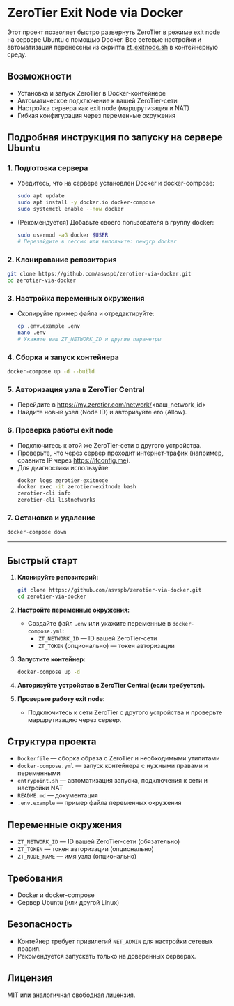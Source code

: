 # ZeroTier Exit Node via Docker

Этот проект позволяет быстро развернуть ZeroTier в режиме exit node на сервере Ubuntu с помощью Docker. Все сетевые настройки и автоматизация перенесены из скрипта [zt_exitnode.sh](https://github.com/anten-ka/zt_exitnode/blob/main/zt_exitnode.sh) в контейнерную среду.

## Возможности
- Установка и запуск ZeroTier в Docker-контейнере
- Автоматическое подключение к вашей ZeroTier-сети
- Настройка сервера как exit node (маршрутизация и NAT)
- Гибкая конфигурация через переменные окружения


## Подробная инструкция по запуску на сервере Ubuntu

### 1. Подготовка сервера

- Убедитесь, что на сервере установлен Docker и docker-compose:
  ```bash
  sudo apt update
  sudo apt install -y docker.io docker-compose
  sudo systemctl enable --now docker
  ```

- (Рекомендуется) Добавьте своего пользователя в группу docker:
  ```bash
  sudo usermod -aG docker $USER
  # Перезайдите в сессию или выполните: newgrp docker
  ```

### 2. Клонирование репозитория

```bash
git clone https://github.com/asvspb/zerotier-via-docker.git
cd zerotier-via-docker
```

### 3. Настройка переменных окружения

- Скопируйте пример файла и отредактируйте:
  ```bash
  cp .env.example .env
  nano .env
  # Укажите ваш ZT_NETWORK_ID и другие параметры
  ```

### 4. Сборка и запуск контейнера

```bash
docker-compose up -d --build
```

### 5. Авторизация узла в ZeroTier Central

- Перейдите в https://my.zerotier.com/network/<ваш_network_id>
- Найдите новый узел (Node ID) и авторизуйте его (Allow).

### 6. Проверка работы exit node

- Подключитесь к этой же ZeroTier-сети с другого устройства.
- Проверьте, что через сервер проходит интернет-трафик (например, сравните IP через https://ifconfig.me).
- Для диагностики используйте:
  ```bash
  docker logs zerotier-exitnode
  docker exec -it zerotier-exitnode bash
  zerotier-cli info
  zerotier-cli listnetworks
  ```

### 7. Остановка и удаление

```bash
docker-compose down
```

---

## Быстрый старт

1. **Клонируйте репозиторий:**
   ```bash
   git clone https://github.com/asvspb/zerotier-via-docker.git
   cd zerotier-via-docker
   ```

2. **Настройте переменные окружения:**
   - Создайте файл `.env` или укажите переменные в `docker-compose.yml`:
     - `ZT_NETWORK_ID` — ID вашей ZeroTier-сети
     - `ZT_TOKEN` (опционально) — токен авторизации

3. **Запустите контейнер:**
   ```bash
   docker-compose up -d
   ```

4. **Авторизуйте устройство в ZeroTier Central (если требуется).**

5. **Проверьте работу exit node:**
   - Подключитесь к сети ZeroTier с другого устройства и проверьте маршрутизацию через сервер.

## Структура проекта

- `Dockerfile` — сборка образа с ZeroTier и необходимыми утилитами
- `docker-compose.yml` — запуск контейнера с нужными правами и переменными
- `entrypoint.sh` — автоматизация запуска, подключения к сети и настройки NAT
- `README.md` — документация
- `.env.example` — пример файла переменных окружения

## Переменные окружения
- `ZT_NETWORK_ID` — ID вашей ZeroTier-сети (обязательно)
- `ZT_TOKEN` — токен авторизации (опционально)
- `ZT_NODE_NAME` — имя узла (опционально)

## Требования
- Docker и docker-compose
- Сервер Ubuntu (или другой Linux)

## Безопасность
- Контейнер требует привилегий `NET_ADMIN` для настройки сетевых правил.
- Рекомендуется запускать только на доверенных серверах.

## Лицензия
MIT или аналогичная свободная лицензия.
